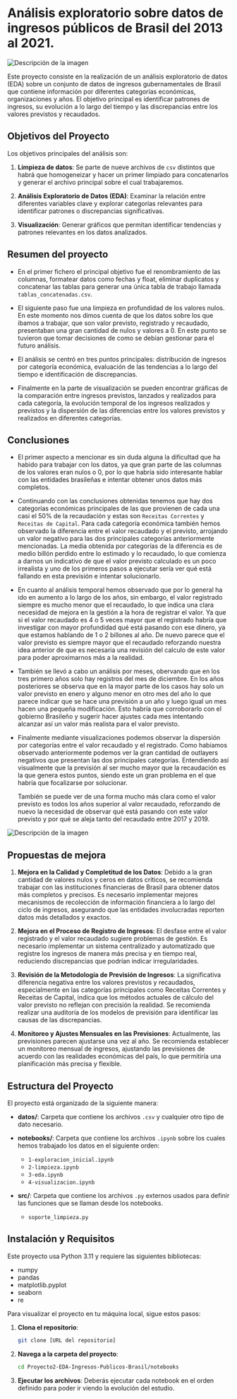 # Análisis exploratorio sobre datos de ingresos públicos de Brasil del 2013 al 2021.
![Descripción de la imagen](imagenes/Designer.jpeg)

Este proyecto consiste en la realización de un análisis exploratorio de datos (EDA) sobre un conjunto de datos de ingresos gubernamentales de Brasil que contiene información por diferentes categorías económicas, organizaciones y años. El objetivo principal es identificar patrones de ingresos, su evolución a lo largo del tiempo y las discrepancias entre los valores previstos y recaudados.

## Objetivos del Proyecto

Los objetivos principales del análisis son:

1. **Limpieza de datos**: Se parte de nueve archivos de `csv` distintos que habrá que homogeneizar y hacer un primer limpiado para concatenarlos y generar el archivo principal sobre el cual trabajaremos.

2. **Análisis Exploratorio de Datos (EDA)**: Examinar la relación entre diferentes variables clave y explorar categorías relevantes para identificar patrones o discrepancias significativas.

3. **Visualización**: Generar gráficos que permitan identificar tendencias y patrones relevantes en los datos analizados.


## Resumen del proyecto

- En el primer fichero el principal objetivo fue el renombramiento de las columnas, formatear datos como fechas y float, eliminar duplicatos y concatenar las tablas para generar una única tabla de trabajo llamada `tablas_concatenadas.csv`.

- El siguiente paso fue una limpieza en profundidad de los valores nulos. En este momento nos dimos cuenta de que los datos sobre los que ibamos a trabajar, que son valor previsto, registrado y recaudado, presentaban una gran cantidad de nulos y valores a 0. En este punto se tuvieron que tomar decisiones de como se debían gestionar para el futuro análisis.

- El análisis se centró en tres puntos principales: distribución de ingresos por categoría económica, evaluación de las tendencias a lo largo del tiempo e identificación de discrepancias.

- Finalmente en la parte de visualización se pueden encontrar gráficas de la comparación entre ingresos previstos, lanzados y realizados para cada categoría, la evolución temporal de los ingresos realizados y previstos y la dispersión de las diferencias entre los valores previstos y realizados en diferentes categorías.

## Conclusiones 

- El primer aspecto a mencionar es sin duda alguna la dificultad que ha habido para trabajar con los datos, ya que gran parte de las columnas de los valores eran nulos o 0, por lo que habría sido interesante hablar con las entidades brasileñas e intentar obtener unos datos más completos.

- Continuando con las conclusiones obtenidas tenemos que hay dos categorías económicas principales de las que provienen de cada una casi el 50% de la recaudación y estas son `Receitas Correntes` y `Receitas de Capital`. Para cada categoría económica también hemos observado la diferencia entre el valor recaudado y el previsto, arrojando un valor negativo para las dos principales categorías anteriormente mencionadas. La media obtenida por categorías de la diferencia es de medio billón perdido entre lo estimado y lo recaudado, lo que comienza a darnos un indicativo de que el valor previsto calculado es un poco irrealista y uno de los primeros pasos a ejecutar sería ver qué está fallando en esta previsión e intentar solucionarlo.

- En cuanto al análisis temporal hemos observado que por lo general ha ido en aumento a lo largo de los años, sin embargo, el valor registrado siempre es mucho menor que el recaudado, lo que indica una clara necesidad de mejora en la gestión a la hora de registrar el valor. Ya que si el valor recaudado es 4 o 5 veces mayor que el registrado habría que investigar con mayor profundidad qué está pasando con ese dinero, ya que estamos hablando de 1 o 2 billones al año. De nuevo parece que el valor previsto es siempre mayor que el recaudado reforzando nuestra idea anterior de que es necesaria una revisión del calculo de este valor para poder aproximarnos más a la realidad.

- También se llevó a cabo un análisis por meses, obervando que en los tres primero años solo hay registros del mes de diciembre. En los años posteriores se observa que en la mayor parte de los casos hay solo un valor previsto en enero y alguno menor en otro mes del año lo que parece indicar que se hace una previsión a un año y luego igual un mes hacen una pequeña modificación. Esto habría que corroborarlo con el gobierno Brasileño y sugerir hacer ajustes cada mes intentando alcanzar así un valor más realista para el valor previsto.

- Finalmente mediante visualizaciones podemos observar la dispersión por categorías entre el valor recaudado y el registrado. Como habíamos observado anteriormente podemos ver la gran cantidad de outlayers negativos que presentan las dos principales categorías. Entendiendo así visualmente que la previsión al ser mucho mayor que la recaudación es la que genera estos puntos, siendo este un gran problema en el que habría que focalizarse por solucionar. 

    También se puede ver de una forma mucho más clara como el valor previsto es todos los años superior al valor recaudado, reforzando de nuevo la necesidad de observar qué está pasando con este valor previsto y por qué se aleja tanto del recaudado entre 2017 y 2019.

![Descripción de la imagen](imagenes/grafica.png)

## Propuestas de mejora

1. **Mejora en la Calidad y Completitud de los Datos**: Debido a la gran cantidad de valores nulos y ceros en datos críticos, se recomienda trabajar con las instituciones financieras de Brasil para obtener datos más completos y precisos. Es necesario implementar mejores mecanismos de recolección de información financiera a lo largo del ciclo de ingresos, asegurando que las entidades involucradas reporten datos más detallados y exactos.

2. **Mejora en el Proceso de Registro de Ingresos**: El desfase entre el valor registrado y el valor recaudado sugiere problemas de gestión. Es necesario implementar un sistema centralizado y automatizado que registre los ingresos de manera más precisa y en tiempo real, reduciendo discrepancias que podrían indicar irregularidades.

3. **Revisión de la Metodología de Previsión de Ingresos**: La significativa diferencia negativa entre los valores previstos y recaudados, especialmente en las categorías principales como Receitas Correntes y Receitas de Capital, indica que los métodos actuales de cálculo del valor previsto no reflejan con precisión la realidad. Se recomienda realizar una auditoría de los modelos de previsión para identificar las causas de las discrepancias.

4. **Monitoreo y Ajustes Mensuales en las Previsiones**: Actualmente, las previsiones parecen ajustarse una vez al año. Se recomienda establecer un monitoreo mensual de ingresos, ajustando las previsiones de acuerdo con las realidades económicas del país, lo que permitiría una planificación más precisa y flexible.

## Estructura del Proyecto

El proyecto está organizado de la siguiente manera:

- **datos/**: Carpeta que contiene los archivos `.csv` y cualquier otro tipo de dato necesario.

- **notebooks/**: Carpeta que contiene los archivos `.ipynb` sobre los cuales hemos trabajado los datos en el siguiente orden:
  - `1-exploracion_inicial.ipynb`
  - `2-limpieza.ipynb`
  - `3-eda.ipynb`
  - `4-visualizacion.ipynb`

- **src/**: Carpeta que contiene los archivos `.py` externos usados para definir las funciones que se llaman desde los notebooks.
  - `soporte_limpieza.py`


## Instalación y Requisitos
Este proyecto usa Python 3.11 y requiere las siguientes bibliotecas:
- numpy
- pandas
- matplotlib.pyplot
- seaborn
- re

Para visualizar el proyecto en tu máquina local, sigue estos pasos:

1. **Clona el repositorio**:
   ```bash
   git clone [URL del repositorio]
   
2. **Navega a la carpeta del proyecto**:
   ```bash
   cd Proyecto2-EDA-Ingresos-Publicos-Brasil/notebooks

2. **Ejecutar los archivos**:
   Deberás ejecutar cada notebook en el orden definido para poder ir viendo la evolución del estudio.